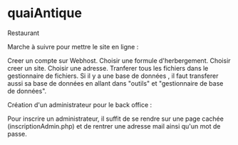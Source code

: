 # quaiAntique
Restaurant

Marche à suivre pour mettre le site en ligne :

Creer un compte sur Webhost. Choisir une formule d'herbergement. Choisir creer un site. Choisir une adresse. Tranferer tous les fichiers dans le gestionnaire de fichiers. Si il y a une base de données , il faut transferer aussi sa base de données en allant dans "outils" et "gestionnaire de base de données".

Création d'un administrateur pour le back office :

Pour inscrire un administrateur, il suffit de se rendre sur une page cachée (inscriptionAdmin.php) et de rentrer une adresse mail ainsi qu'un mot de passe.

